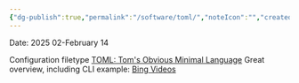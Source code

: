 ```yaml
---
{"dg-publish":true,"permalink":"/software/toml/","noteIcon":"","created":"2025-05-20T09:18:17.380-05:00"}
---
```


Date: 2025 02-February 14

Configuration filetype 
[TOML: Tom's Obvious Minimal Language](https://toml.io/en/)
Great overview, including CLI example: [Bing Videos](https://www.bing.com/videos/riverview/relatedvideo?q=toml+vs+json+python&mid=22F5BF794FCBE704EF7122F5BF794FCBE704EF71&mcid=8277877AB7924D7A8EEF12AC91671943&FORM=VIRE)
